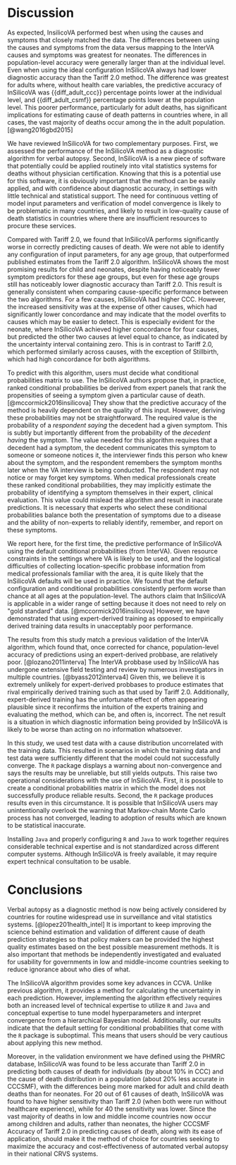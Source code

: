Discussion
==========
As expected, InsilicoVA performed best when using the causes and symptoms that
closely matched the data. The differences between using the causes and symptoms
from the data versus mapping to the InterVA causes and symptoms was greatest for
neonates. The differences in population-level accuracy were generally larger
than at the individual level. Even when using the ideal configuration InSilicoVA
always had lower diagnostic accuracy than the Tariff 2.0 method. The difference
was greatest for adults where, without health care variables, the predictive accuracy of InSilicoVA was
{{diff_adult_ccc}} percentage points lower at the individual level, and
{{diff_adult_csmf}} percentage points lower at the population level. This poorer
performance, particularly for adult deaths, has significant
implications for estimating cause of death patterns in countries where, in all
cases, the vast majority of deaths occur among the in the adult population.
[@wang2016gbd2015]

We have reviewed InSilicoVA for two complementary purposes.
First, we assessed the performance of the InSilicoVA method as a diagnostic
algorithm for verbal autopsy. Second, InSilicoVA is a new piece of software
that potentially could be applied routinely into vital statistics systems for
deaths without physician certification.
Knowing that this is a potential use for this software,
it is obviously important that the method can be easily applied, and with
confidence about diagnostic accuracy, in settings with little technical and
statistical support. The
need for continuous vetting of model input parameters and verification of model
convergence is likely to be problematic in many countries, and likely to result
in low-quality cause of death statistics in countries where
there are insufficient resources to procure these services.

Compared with Tariff 2.0, we found that InSilicoVA performs significantly worse
in correctly predicting causes of death. We
were not able to identify any configuration of input parameters, for any age
group, that outperformed published estimates from the Tariff 2.0 algorithm.
InSilicoVA shows the most promising results for child and neonates, despite
having noticeably fewer symptom predictors for these age groups, but even for these age groups still has
noticeably lower diagnostic accuracy than Tariff 2.0. This result is generally
consistent when comparing cause-specific performance between the two algorithms.
For a few causes, InSilicoVA had higher CCC. However, the increased sensitivity
was at the expense of other causes, which had significantly lower concordance and
may indicate that the model overfits to causes which may be easier to detect.
This is especially evident for the neonate, where InSilicoVA achieved higher
concordance for four causes, but predicted the other two causes at level equal
to chance, as indicated by the uncertainty interval containing zero. This is in
contrast to Tariff 2.0, which performed similarly across causes, with the
exception of Stillbirth, which had high concordance for both algorithms.

To predict with this algorithm, users must decide what conditional probabilities
matrix to use. The InSilicoVA authors propose that, in practice, ranked conditional probabilities be
derived from expert panels that rank the propensities of seeing a symptom given
a particular cause of death. [@mccormick2016insilicova] They show that the
predictive accuracy of the method is heavily dependent on the quality
of this input. However, deriving these probabilities may not be straightforward.
The required value is the probability of a *respondent
saying* the decedent had a given symptom. This is subtly but importantly different from the
probability of the *decedent having* the symptom. The value needed for this
algorithm requires that a decedent had a symptom, the decedent communicates this
symptom to someone or someone notices it, the interviewer finds this person who
knew about the symptom, and the respondent remembers the
symptom months later when the VA interview is being conducted. The respondent may not
notice or may forget key symptoms.
When medical professionals create these ranked conditional probabilities,
they may implicitly estimate the probability of identifying a symptom themselves
in their expert, clinical evaluation. This value could mislead the algorithm and
result in inaccurate predictions. It is necessary that experts who select these
conditional probabilities balance both the presentation of symptoms due to a
disease and the ability of non-experts to reliably identify, remember, and report on these
symptoms.

We report here, for the first time, the predictive performance of InSilicoVA
using the default conditional probabilities (from InterVA). Given resource
constraints in the settings where VA is likely to be used, and the logistical
difficulties of collecting location-specific probbase information from medical
professionals familiar with the area, it is quite likely that the InSilicoVA defaults
will be used in practice. We found that the default configuration and
conditional probabilities consistently perform worse than chance at all
ages at the population-level.
The authors claim that InSilicoVA is applicable in a wider range of setting
because it does not need to rely on "gold standard" data. [@mccormick2016insilicova] However, we have demonstrated that
using expert-derived training as opposed to empirically derived training data results
in unacceptably poor performance.

The results from this study match a previous
validation of the InterVA algorithm, which found that, once corrected for chance,
population-level accuracy of predictions using an expert-derived probbase, are
relatively poor. [@lozano2011interva] The InterVA probbase used by
InSilicoVA has undergone extensive field testing and review by numerous
investigators in multiple countries. [@byass2012interva4] Given this, we believe
it is extremely unlikely for expert-derived probbases to produce estimates
that rival empirically derived training such as that used by Tariff 2.0.
Additionally, expert-derived training has the unfortunate effect of often
appearing plausible since it reconfirms the intuition of the experts
training and evaluating the method, which can be, and often is, incorrect.
The net result is a situation in which
diagnostic information being provided by InSilicoVA is likely to be worse than acting on no information
whatsoever.

In this study, we used test data with a cause distribution uncorrelated with the
training data. This resulted in scenarios in which the training data and test
data were sufficiently different that the model could not successfully converge. The
`R` package displays a warning about non-convergence and says the results may be
unreliable, but still yields outputs. This raise two operational considerations with the use of InSilicoVA.
First, it is possible to create a conditional probabilities matrix in which the
model does not successfully produce reliable results. Second, the `R` package
produces results even in this circumstance. It is possible that InSilicoVA users
may unintentionally overlook the warning that Markov-chain Monte Carlo process has not converged, leading to
adoption of results which are known to be statistical inaccurate.

Installing `Java` and properly configuring `R` and `Java` to work together
requires considerable technical expertise and is not standardized across
different computer systems. Although InSilicoVA is freely available, it may
require expert technical consultation to be usable.

Conclusions
===========

Verbal autopsy as a diagnostic method is now being actively considered by countries for
routine widespread use in surveillance and vital statistics systems. [@lopez201health_intel] It is
important to keep improving the science behind estimation and validation of
different cause of death prediction strategies so that policy makers can be
provided the highest quality estimates based on the best possible measurement methods. It is also important that methods be
independently investigated and evaluated for usability for governments in low
and middle-income countries seeking to reduce ignorance about who dies of what.

The InSilicoVA algorithm provides some key advances in CCVA. Unlike previous
algorithm, it provides a method for calculating the uncertainty in each
prediction. However, implementing the algorithm effectively requires both an
increased level of technical expertise to utilize `R` and `Java` and conceptual
expertise to tune model hyperparameters and interpret convergence from a
hierarchical Bayesian model. Additionally, our results indicate that the default
setting for conditional probabilities that come with the `R` package is
suboptimal. This means that users should be very cautious about applying this new
method.

Moreover, in the validation environment we have defined using the PHMRC
database, InSilicoVA was found to be less accurate than Tariff 2.0
in predicting both causes of death for individuals (by about 10% in CCC) and the cause
of death distribution in a population (about 20% less accurate in CCCSMF), with the
differences being more marked for adult and child death deaths than for neonates.  For 20 out of 61 causes of death, InSilicoVA was found to have higher sensitivity than Tariff 2.0 (when both were run without healthcare experience), while for 40 the sensitivity was lower.
Since the vast majority of deaths in low and middle income countries now occur
among children and adults, rather than neonates, the higher CCCSMF Accuracy
of Tariff 2.0 in predicting  causes of death, along with its ease of
application, should make it the method of choice for countries seeking to
maximize the accuracy and cost-effectiveness of automated verbal autopsy in
their national CRVS systems.
